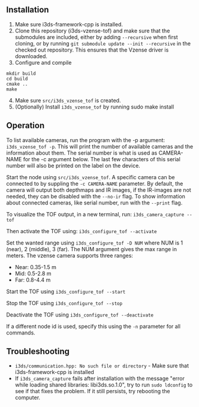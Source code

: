 ## Installation

1. Make sure i3ds-framework-cpp is installed.
1. Clone this repository (i3ds-vzense-tof) and make sure that the submodules are included, either by adding `--recursive` when first cloning, or by running `git submodule update --init --recursive` in the checked out repository. This ensures that the Vzense driver is downloaded.
1. Configure and compile
```
mkdir build
cd build
cmake ..
make
```
4. Make sure `src/i3ds_vzense_tof` is created.
5. (Optionally) Install `i3ds_vzense_tof` by running sudo make install

## Operation

To list available cameras, run the program with the -p argument: `i3ds_vzense_tof -p`. This will print the number of available cameras and the information about them. The serial number is what is used as CAMERA-NAME for the -c argument below. The last few characters of this serial number will also be printed on the label on the device.

Start the node using `src/i3ds_vzense_tof`.
A specific camera can be connected to by suppling the `-c CAMERA-NAME` parameter.
By default, the camera will output both depthmaps and IR images, if the IR-images are not needed, they can be disabled with the `--no-ir` flag.
To show information about connected cameras, like serial number, run with the `--print` flag.

To visualize the TOF output, in a new terminal, run: `i3ds_camera_capture --tof`

Then activate the TOF using: `i3ds_configure_tof --activate`

Set the wanted range using `i3ds_configure_tof -D NUM` where NUM is 1 (near), 2 (middle), 3 (far).
The NUM argument gives the max range in meters. The vzense camera supports three ranges:
* Near: 0.35-1.5 m
* Mid: 0.5-2.8 m
* Far: 0.8-4.4 m
 
Start the TOF using `i3ds_configure_tof --start`

Stop the TOF using `i3ds_configure_tof --stop`

Deactivate the TOF using `i3ds_configure_tof --deactivate`

If a different node id is used, specify this using the `-n` parameter for all commands.

## Troubleshooting

* `i3ds/communication.hpp: No such file or directory` - Make sure that i3ds-framework-cpp is installed
* If `i3ds_camera_capture` fails after installation with the message "error while loading shared libraries: libi3ds.so.1.0", try to run `sudo ldconfig` to see if that fixes the problem. If it still persists, try rebooting the computer.
